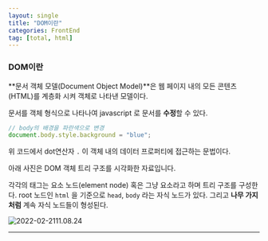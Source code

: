 ```yaml
---
layout: single
title: "DOM이란"
categories: FrontEnd
tag: [total, html]
---
```


### DOM이란

**문서 객체 모델(Document Object Model)**은 웹 페이지 내의 모든 콘텐츠(HTML)를 계층화 시켜 객체로 나타낸 모델이다.

문서를 객체 형식으로 나타나여 javascript 로 문서를 **수정**할 수 있다.

```js
// body의 배경을 파란색으로 변경
document.body.style.background = "blue";
```

위 코드에서 dot연산자 `.` 이 객체 내의 데이터 프로퍼티에 접근하는 문법이다.

아래 사진은 DOM 객체 트리 구조를 시각화한 자료입니다.

각각의 태그는 요소 노드(element node) 혹은 그냥 요소라고 하며 트리 구조를 구성한다. root 노드인 `html` 을 기준으로 `head`, `body` 라는 자식 노드가 있다. 그리고 **나무 가지처럼** 계속 자식 노드들이 형성된다.

![2022-02-2111.08.24](/images/2022-02-2111.08.24.png)

---
